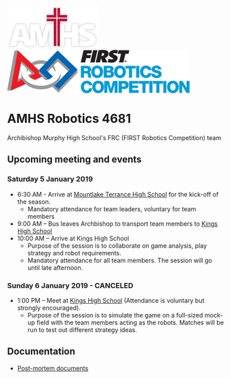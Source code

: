 
<img src="img/amhs-logo-white-160.png" height="100">&nbsp;&nbsp;&nbsp;<img src="img/frc-logo-190.jpg" height="100">

# AMHS Robotics 4681
Archibishop Murphy High School's FRC (FIRST Robotics Competition) team

## Upcoming meeting and events

### Saturday 5 January 2019

* 6:30 AM - Arrive at [Mountlake Terrance High School](https://www.google.com/maps/place/Mountlake+Terrace+High+School/@47.8017892,-122.2902999,17z/data=!3m1!4b1!4m5!3m4!1s0x54900ff8881ab90b:0xf3fdab39736ed757!8m2!3d47.8017892!4d-122.2881112) for the kick-off of the season.
   * Mandatory attendance for team leaders, voluntary for team members
* 9:00 AM – Bus leaves Archbishop to transport team members to [Kings High School](https://www.google.com/maps/place/King's+Senior+High+School/@47.7693799,-122.3564164,17z/data=!3m1!4b1!4m5!3m4!1s0x5490108ef212bcd5:0x87252190808790bf!8m2!3d47.7693799!4d-122.3542277)
* 10:00 AM – Arrive at Kings High School
   * Purpose of the session is to collaborate on game analysis, play strategy and robot requirements.
   * Mandatory attendance for all team members. The session will go until late afternoon.

### Sunday 6 January 2019 - **CANCELED**

* 1:00 PM – Meet at [Kings High School](https://www.google.com/maps/place/King's+Senior+High+School/@47.7693799,-122.3564164,17z/data=!3m1!4b1!4m5!3m4!1s0x5490108ef212bcd5:0x87252190808790bf!8m2!3d47.7693799!4d-122.3542277) (Attendance is voluntary but strongly encouraged).
   * Purpose of the session is to simulate the game on a full-sized mock-up field with the team members acting as the robots.  Matches will be run to test out different strategy ideas.

## Documentation

* [Post-mortem documents](docs/post-mortem.md)
